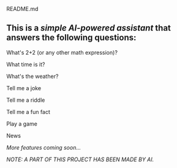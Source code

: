 README.md

## This is a *simple AI-powered assistant* that answers the following questions:

What's 2+2 (or any other math expression)?

What time is it?

What's the weather?

Tell me a joke

Tell me a riddle

Tell me a fun fact

Play a game

News

*More features coming soon...*


*NOTE: A PART OF THIS PROJECT HAS BEEN MADE BY AI.* 
